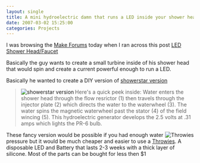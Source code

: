 ```yaml
---
layout: single
title: A mini hydroelectric damn that runs a LED inside your shower head.
date: 2007-03-02 15:25:00
categories: Projects
---
```

I was browsing the <a href="http://forums.makezine.com/">Make Forums</a> today when I ran across this post <a href="http://forums.makezine.com/comments.php?DiscussionID=1649">LED Shower Head/Faucet</a>

Basically the guy wants to create a small turbine inside of his shower head that would spin and create a current powerful enough to run a LED.

Basically he wanted to create a DIY version of <a href="http://www.showerstar.net/energy.html">showerstar version</a>
<blockquote>
<p align="left"><a href="/public/uploads/2007/03/tech_shot2.gif" title="showerstar version"><img src="/public/uploads/2007/03/tech_shot2.thumbnail.gif" alt="showerstar version" align="left" /></a></p>
Here's a quick peek inside: Water enters the shower head through the flow resrictor (1) then travels through the injector plate (2) which directs the water to the waterwheel (3). The water spins the magnetic waterwheel past the stator (4) of the field wincing (5). This hydroelectric generator develops the 2.5 volts at .31 amps which lights the PR-6 bulb.</blockquote>
<a href="/public/uploads/2007/03/fv00u508zpep27tmesmedium.jpg" title="Throwies"><img src="/public/uploads/2007/03/fv00u508zpep27tmesmedium.thumbnail.jpg" alt="Throwies" align="right" /></a>
These fancy version would be possible if you had enough water pressure but it would be much cheaper and easier to use a <a href="http://www.instructables.com/id/E9D2ZJ3FG0EP286JEJ?ALLSTEPS">Throwies</a>. A disposable LED and Battery that lasts 2-3 weeks with a thick layer of silicone.  Most of the parts can be bought for less then $1
